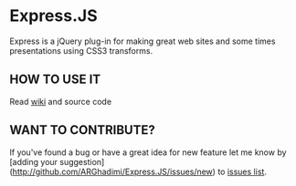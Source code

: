 # Express.JS
Express is a jQuery plug-in for making great web sites and some times presentations using CSS3 transforms.

HOW TO USE IT
---------------
Read [wiki](https://github.com/ARGhadimi/Express.JS/wiki) and source code

WANT TO CONTRIBUTE?
---------------------
If you've found a bug or have a great idea for new feature let me know by [adding your suggestion]
(http://github.com/ARGhadimi/Express.JS/issues/new) to [issues list](http://github.com/ARGhadimi/Express.JS/issues).
